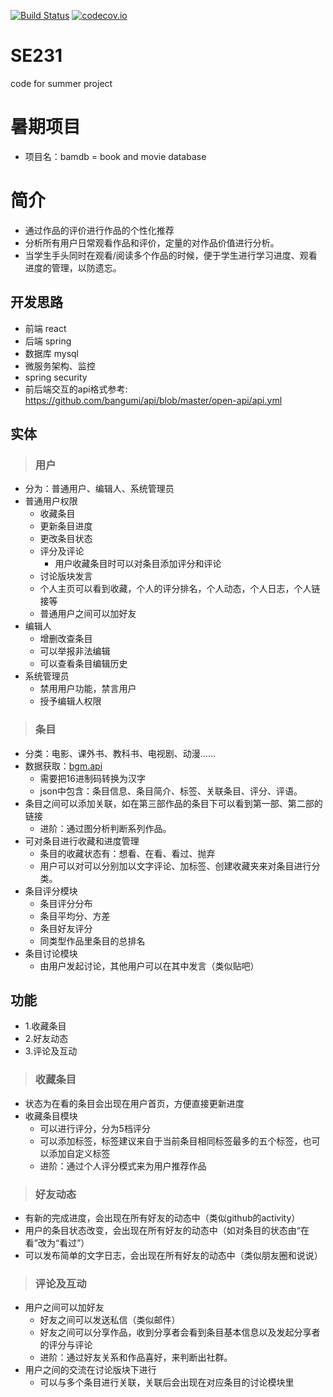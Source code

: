 [![Build Status](https://travis-ci.org/bamdb/SE231.svg?branch=isalb)](https://travis-ci.org/bamdb/SE231)
[![codecov.io](https://codecov.io/github/bamdb/SE231/coverage.svg?branch=isalb)](https://codecov.io/github/bamdb/SE231?branch=isalb)
# SE231
code for summer project

# 暑期项目
* 项目名：bamdb = book and movie database

简介
===

* 通过作品的评价进行作品的个性化推荐
* 分析所有用户日常观看作品和评价，定量的对作品价值进行分析。
* 当学生手头同时在观看/阅读多个作品的时候，便于学生进行学习进度、观看进度的管理，以防遗忘。

开发思路
---

* 前端 react
* 后端 spring
* 数据库 mysql
* 微服务架构、监控
* spring security
* 前后端交互的api格式参考: https://github.com/bangumi/api/blob/master/open-api/api.yml


## 实体

>### 用户
 
* 分为：普通用户、编辑人、系统管理员
* 普通用户权限
	* 收藏条目
	* 更新条目进度
	* 更改条目状态
	* 评分及评论
		* 用户收藏条目时可以对条目添加评分和评论
	* 讨论版块发言
	* 个人主页可以看到收藏，个人的评分排名，个人动态，个人日志，个人链接等
	* 普通用户之间可以加好友
* 编辑人
	* 增删改查条目
	* 可以举报非法编辑
	* 可以查看条目编辑历史
* 系统管理员
	* 禁用用户功能，禁言用户
	* 授予编辑人权限

>### 条目
 
* 分类：电影、课外书、教科书、电视剧、动漫……
* 数据获取：[bgm.api](http://api.bgm.tv/subject/16261 "bgm.api")
	* 需要把16进制码转换为汉字
	* json中包含：条目信息、条目简介、标签、关联条目、评分、评语。
* 条目之间可以添加关联，如在第三部作品的条目下可以看到第一部、第二部的链接
	* 进阶：通过图分析判断系列作品。
* 可对条目进行收藏和进度管理
	* 条目的收藏状态有：想看、在看、看过、抛弃
	* 用户可以对可以分别加以文字评论、加标签、创建收藏夹来对条目进行分类。
* 条目评分模块
	* 条目评分分布
	* 条目平均分、方差
	* 条目好友评分
	* 同类型作品里条目的总排名
* 条目讨论模块
	* 由用户发起讨论，其他用户可以在其中发言（类似贴吧）

## 功能

* 1.收藏条目
* 2.好友动态
* 3.评论及互动

>### 收藏条目

* 状态为在看的条目会出现在用户首页，方便直接更新进度
* 收藏条目模块
	* 可以进行评分，分为5档评分
	* 可以添加标签，标签建议来自于当前条目相同标签最多的五个标签，也可以添加自定义标签
	* 进阶：通过个人评分模式来为用户推荐作品

>### 好友动态

* 有新的完成进度，会出现在所有好友的动态中（类似github的activity）
* 用户的条目状态改变，会出现在所有好友的动态中（如对条目的状态由“在看”改为“看过”）
* 可以发布简单的文字日志，会出现在所有好友的动态中（类似朋友圈和说说）

>### 评论及互动

* 用户之间可以加好友
	* 好友之间可以发送私信（类似邮件）
	* 好友之间可以分享作品，收到分享者会看到条目基本信息以及发起分享者的评分与评论
	* 进阶：通过好友关系和作品喜好，来判断出社群。
* 用户之间的交流在讨论版块下进行
	* 可以与多个条目进行关联，关联后会出现在对应条目的讨论模块里
